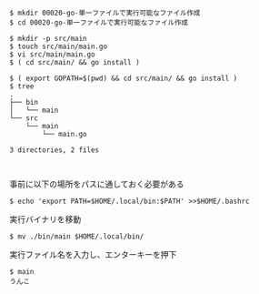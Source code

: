 ```
$ mkdir 00020-go-単一ファイルで実行可能なファイル作成
$ cd 00020-go-単一ファイルで実行可能なファイル作成

$ mkdir -p src/main
$ touch src/main/main.go
$ vi src/main/main.go
$ ( cd src/main/ && go install )

$ ( export GOPATH=$(pwd) && cd src/main/ && go install )
$ tree
.
├── bin
│   └── main
└── src
    └── main
        └── main.go

3 directories, 2 files



```


事前に以下の場所をパスに通しておく必要がある


```
$ echo 'export PATH=$HOME/.local/bin:$PATH' >>$HOME/.bashrc
```

実行バイナリを移動

```
$ mv ./bin/main $HOME/.local/bin/
```

実行ファイル名を入力し、エンターキーを押下

```
$ main
うんこ

```

